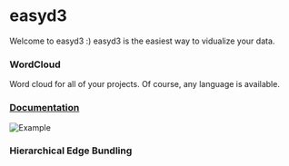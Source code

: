 # easyd3

Welcome to easyd3 :) easyd3 is the easiest way to vidualize your data.

### WordCloud
Word cloud for all of your projects. Of course, any language is available.

### [Documentation](http://kyu999.github.io/EasyWordCloud/)

![Example](https://qiita-image-store.s3.amazonaws.com/0/33227/1df33e19-e369-f3b8-93e5-f05dc78cd852.png)

### Hierarchical Edge Bundling
